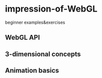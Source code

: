 # impression-of-WebGL
beginner examples&amp;exercises

## WebGL API

## 3-dimensional concepts

## Animation basics


